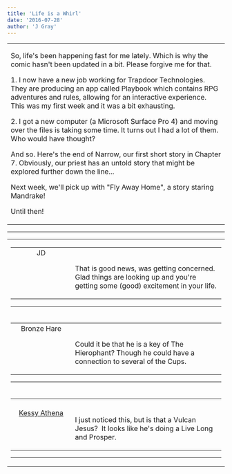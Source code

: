 ```yaml
---
title: 'Life is a Whirl'
date: '2016-07-28'
author: 'J Gray'
---
```


<div>
<!-- Main content here -->
<table border="0" class="post"><tbody><tr><td>
   
   <div class="post_body">
       <p>So, life's been happening fast for me lately. Which is why the comic hasn't been updated in a bit. Please forgive me for that.</p><p>1. I now have a new job working for Trapdoor Technologies. They are producing an app called Playbook which contains RPG adventures and rules, allowing for an interactive experience. This was my first week and it was a bit exhausting.</p><p>2. I got a new computer (a Microsoft Surface Pro 4) and moving over the files is taking some time. It turns out I had a lot of them. Who would have thought?</p><p>And so. Here's the end of Narrow, our first short story in Chapter 7. Obviously, our priest has an untold story that might be explored further down the line...</p><p>Next week, we'll pick up with "Fly Away Home", a story staring Mandrake!</p><p>Until then!</p>
   </div>
   </td></tr>
   </tbody></table><hr><table style="width:100%; border:0;" class="comment_table"><tbody><tr><td width="100%"><a name=""> </a><div style="width:100%;" class="comment"><table border="0" width="100%"><tbody><tr><td align="center" valign="top" width="125">
<span class="comment_title"><center>JD<br></center><a name="2801">&nbsp;</a></span><br>
<center><img src="https://www.gravatar.com/avatar.php?gravatar_id=ca086ab32c3326c1cca9697fd6eb1aec&amp;default=http%3A%2F%2Fmysteriesofthearcana.com%2Ftemplates%2Fmain%2Fimages%2Favatar.gif&amp;size=80&amp;rating=g" border="0" alt=""></center>
</td>
<td valign="top">


<p class="comment_text"> </p><p class="comment_text"><br> That is good news, was getting concerned.  Glad things are looking up and you're getting some (good) excitement in your life.</p>
 

</td></tr></tbody></table>
<hr></div></td></tr><tr><td width="100%"><a name=""> </a><div style="width:100%;" class="comment"><table border="0" width="100%"><tbody><tr><td align="center" valign="top" width="125">
<span class="comment_title"><center>Bronze Hare<br></center><a name="2802">&nbsp;</a></span><br>
<center><img src="https://www.gravatar.com/avatar.php?gravatar_id=61a1579d2f02017b6cfb70392f14ae18&amp;default=http%3A%2F%2Fmysteriesofthearcana.com%2Ftemplates%2Fmain%2Fimages%2Favatar.gif&amp;size=80&amp;rating=g" border="0" alt=""></center>
</td>
<td valign="top">


<p class="comment_text"> </p><p class="comment_text"><br> Could it be that he is a key of The Hierophant? Though he could have a connection to several of the Cups.</p>
 

</td></tr></tbody></table>
<hr></div></td></tr><tr><td width="100%"><a name=""> </a><div style="width:100%;" class="comment"><table border="0" width="100%"><tbody><tr><td align="center" valign="top" width="125">
<span class="comment_title"><center><br><a href="http://kessy-athena.deviantart.com/" target="_blank">Kessy Athena</a><br></center><a name="2803">&nbsp;</a></span><br>
<center><img src="https://www.gravatar.com/avatar.php?gravatar_id=315e90e9736ef1c9b4fbbb03c7a4ebc7&amp;default=http%3A%2F%2Fmysteriesofthearcana.com%2Ftemplates%2Fmain%2Fimages%2Favatar.gif&amp;size=80&amp;rating=g" border="0" alt=""></center>
</td>
<td valign="top">


<p class="comment_text"> </p><p class="comment_text"><br> I just noticed this, but is that a Vulcan Jesus?&nbsp; It looks like he's doing a Live Long and Prosper.<br></p>
 

</td></tr></tbody></table>
<hr></div></td></tr></tbody></table>
<!-- End main content -->
              </div>
